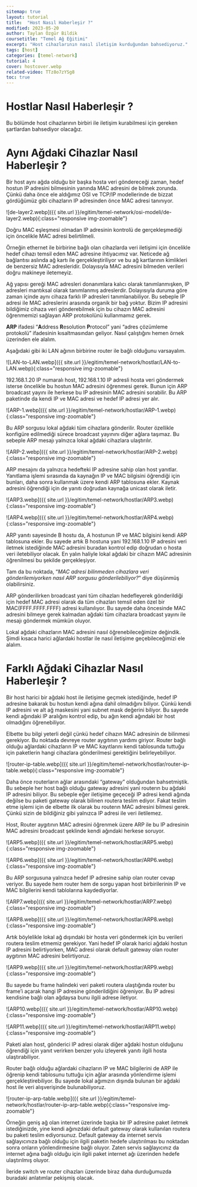 ```yaml
---
sitemap: true
layout: tutorial
title:  "Host Nasıl Haberleşir ?"
modified: 2023-05-20
author: Taylan Özgür Bildik
coursetitle: "Temel Ağ Eğitimi"
excerpt: "Host cihazlarının nasıl iletişim kurduğundan bahsediyoruz."
tags: [host]
categories: [temel-network]
tutorial: 4
cover: hostcover.webp
related-video: TTz8o7zYSg8
toc: true 
---
```



# Hostlar Nasıl Haberleşir ?

Bu bölümde host cihazlarının birbiri ile iletişim kurabilmesi için gereken şartlardan bahsediyor olacağız.

# Aynı Ağdaki Cihazlar Nasıl Haberleşir ?

Bir host aynı ağda olduğu bir başka hosta veri göndereceği zaman, hedef hostun IP adresini bilmesinin yanında MAC adresini de bilmek zorunda. Çünkü daha önce ele aldığımız OSI ve TCP/IP modellerinde de bizzat gördüğümüz gibi cihazların IP adresinden önce MAC adresi tanınıyor. 

![de-layer2.webp]({{ site.url }}/egitim/temel-network/osi-modeli/de-layer2.webp){:class="responsive img-zoomable"}

Doğru MAC eşleşmesi olmadan IP adresinin kontrolü de gerçekleşmediği için öncelikle MAC adresi belirtilmeli. 

Örneğin ethernet ile birbirine bağlı olan cihazlarda veri iletişimi için öncelikle hedef cihazı temsil eden MAC adresine ihtiyacımız var. Neticede ağ bağlantısı aslında ağ kartı ile gerçekleştiriliyor ve bu ağ kartlarının kimlikleri de benzersiz MAC adresleridir. Dolayısıyla MAC adresini bilmeden verileri doğru makineye iletemeyiz.

Ağ yapısı gereği MAC adresleri donanımlara kalıcı olarak tanımlanmışken, IP adresleri mantıksal olarak tanımlanmış adreslerdir. Dolayısıyla duruma göre zaman içinde aynı cihaza farklı IP adresleri tanımlanabiliyor. Bu sebeple IP adresi ile MAC adreslerini arasında organik bir bağ yoktur. Bizim IP adresini bildiğimiz cihaza veri gönderebilmek için bu cihazın MAC adresini öğrenmemizi sağlayan ARP protokolünü kullanmamız gerek.

**ARP** ifadesi “**A**ddress **R**esolution **P**rotocol” yani “adres çözümleme protokolü” ifadesinin kısaltmasından geliyor. Nasıl çalıştığını hemen örnek üzerinden ele alalım.

Aşağıdaki gibi iki LAN ağının birbirine router ile bağlı olduğunu varsayalım.

![LAN-to-LAN.webp]({{ site.url }}/egitim/temel-network/hostlar/LAN-to-LAN.webp){:class="responsive img-zoomable"}

192.168.1.20 IP numaralı host, 192.168.1.10 IP adresli hosta veri göndermek isterse öncelikle bu hostun MAC adresini öğrenmesi gerek. Bunun için ARP broadcast yayını ile herkese bu IP adresinin MAC adresini sorabilir. Bu ARP paketinde da kendi IP ve MAC adresi ve hedef IP adresi yer alır.

![ARP-1.webp]({{ site.url }}/egitim/temel-network/hostlar/ARP-1.webp){:class="responsive img-zoomable"}

Bu ARP sorgusu lokal ağdaki tüm cihazlara gönderilir. Router özellikle konfigüre edilmediği sürece broadcast yayınını diğer ağlara taşımaz. Bu sebeple ARP mesajı yalnızca lokal ağdaki cihazlara ulaştırılır.

![ARP-2.webp]({{ site.url }}/egitim/temel-network/hostlar/ARP-2.webp){:class="responsive img-zoomable"}

ARP mesajını da yalnızca hedefteki IP adresine sahip olan host yanıtlar. Yanıtlama işlemi sırasında da kaynağın IP ve MAC bilgisini öğrendiği için bunları, daha sonra kullanmak üzere kendi ARP tablosuna ekler. Kaynak adresini öğrendiği için de yanıtı doğrudan kaynağa unicast olarak iletir.

![ARP3.webp]({{ site.url }}/egitim/temel-network/hostlar/ARP3.webp){:class="responsive img-zoomable"}

![ARP4.webp]({{ site.url }}/egitim/temel-network/hostlar/ARP4.webp){:class="responsive img-zoomable"}

ARP yanıtı sayesinde B hostu da, A hostunun IP ve MAC bilgisini kendi ARP tablosuna ekler. Bu sayede artık B hostuna yani 192.168.1.10 IP adresini veri iletmek istediğinde MAC adresini buradan kontrol edip doğrudan o hosta veri iletebiliyor olacak. En yalın haliyle lokal ağdaki bir cihazın MAC adresinin öğrenilmesi bu şekilde gerçekleşiyor.

Tam da bu noktada, “*MAC adresi bilinmeden cihazlara veri gönderilemiyorken nasıl ARP sorgusu gönderilebiliyor?*” diye düşünmüş olabilirsiniz.

ARP gönderilirken broadcast yani tüm cihazları hedefleyerek gönderildiği için hedef MAC adresi olarak da tüm cihazları temsil eden özel bir MAC(FFFF.FFFF.FFFF) adresi kullanılıyor. Bu sayede daha öncesinde MAC adresini bilmeye gerek kalmadan ağdaki tüm cihazlara broadcast yayını ile mesajı göndermek mümkün oluyor.

Lokal ağdaki cihazların MAC adresini nasıl öğrenebileceğimize değindik. Şimdi kısaca harici ağlardaki hostlar ile nasıl iletişime geçebileceğimizi ele alalım.

# Farklı Ağdaki Cihazlar Nasıl Haberleşir ?

Bir host harici bir ağdaki host ile iletişime geçmek istediğinde, hedef IP adresine bakarak bu hostun kendi ağına dahil olmadığını biliyor. Çünkü kendi IP adresini ve alt ağ maskesini yani subnet mask değerini biliyor. Bu sayede kendi ağındaki IP aralığını kontrol edip, bu ağın kendi ağındaki bir host olmadığını öğrenebiliyor. 

Elbette bu bilgi yeterli değil çünkü hedef cihazın MAC adresinin de bilinmesi gerekiyor. Bu noktada devreye router aygıtının yardımı giriyor. Router bağlı olduğu ağlardaki cihazların IP ve MAC kayıtlarını kendi tablosunda tuttuğu için paketlerin hangi cihazlara gönderilmesi gerektiğini belirleyebiliyor.

![router-ip-table.webp]({{ site.url }}/egitim/temel-network/hostlar/router-ip-table.webp){:class="responsive img-zoomable"}

Daha önce routerların ağlar arasındaki “gateway” olduğundan bahsetmiştik. Bu sebeple her host bağlı olduğu gateway adresini yani routerın bu ağdaki IP adresini biliyor. Bu sebeple eğer iletişime geçeceği IP adresi kendi ağında değilse bu paketi gateway olarak bilinen routera teslim ediyor. Fakat teslim etme işlemi için de elbette ilk olarak bu routerın MAC adresini bilmesi gerek. Çünkü sizin de bildiğiniz gibi yalnızca IP adresi ile veri iletilemez. 

Host, Router aygıtının MAC adresini öğrenmek üzere ARP ile bu IP adresinin MAC adresini broadcast şeklinde kendi ağındaki herkese soruyor. 

![ARP5.webp]({{ site.url }}/egitim/temel-network/hostlar/ARP5.webp){:class="responsive img-zoomable"}

![ARP6.webp]({{ site.url }}/egitim/temel-network/hostlar/ARP6.webp){:class="responsive img-zoomable"}

Bu ARP sorgusuna yalnızca hedef IP adresine sahip olan router cevap veriyor. Bu sayede hem router hem de sorgu yapan host birbirilerinin IP ve MAC bilgilerini kendi tablolarına kaydediyorlar. 

![ARP7.webp]({{ site.url }}/egitim/temel-network/hostlar/ARP7.webp){:class="responsive img-zoomable"}

![ARP8.webp]({{ site.url }}/egitim/temel-network/hostlar/ARP8.webp){:class="responsive img-zoomable"}

Artık böylelikle lokal ağ dışındaki bir hosta veri göndermek için bu verileri routera teslim etmemiz gerekiyor. Yani hedef IP olarak harici ağdaki hostun IP adresini belirtiyorken, MAC adresi olarak default gateway olan router aygıtının MAC adresini belirtiyoruz.

![ARP9.webp]({{ site.url }}/egitim/temel-network/hostlar/ARP9.webp){:class="responsive img-zoomable"}

Bu sayede bu frame halindeki veri paketi routera ulaştığında router bu frame’i açarak hangi IP adresine gönderildiğini öğreniyor. Bu IP adresi kendisine bağlı olan ağdaysa bunu ilgili adrese iletiyor. 

![ARP10.webp]({{ site.url }}/egitim/temel-network/hostlar/ARP10.webp){:class="responsive img-zoomable"}

![ARP11.webp]({{ site.url }}/egitim/temel-network/hostlar/ARP11.webp){:class="responsive img-zoomable"}

Paketi alan host, gönderici IP adresi olarak diğer ağdaki hostun olduğunu öğrendiği için yanıt verirken benzer yolu izleyerek yanıtı ilgili hosta ulaştırabiliyor.

Router bağlı olduğu ağlardaki cihazların IP ve MAC bilgilerini de ARP ile öğrenip kendi tablosunu tuttuğu için ağlar arasında yönlendirme işlemi gerçekleştirebiliyor. Bu sayede lokal ağımızın dışında bulunan bir ağdaki host ile veri alışverişinde bulunabiliyoruz. 

![router-ip-arp-table.webp]({{ site.url }}/egitim/temel-network/hostlar/router-ip-arp-table.webp){:class="responsive img-zoomable"}

Örneğin geniş ağ olan internet üzerinde başka bir IP adresine paket iletmek istediğinizde, yine kendi ağınızdaki default gateway olarak kullanılan routera bu paketi teslim ediyorsunuz. Default gateway da internet servis sağlayıcınıza bağlı olduğu için ilgili paketin hedefe ulaştırılması bu noktadan sonra onların yönlendirmesine bağlı oluyor. Zaten servis sağlayıcınız da internet ağına bağlı olduğu için ilgili paket internet ağı üzerinden hedefe ulaştırılmış oluyor. 

İleride switch ve router cihazları üzerinde biraz daha durduğumuzda buradaki anlatımlar pekişmiş olacak.
